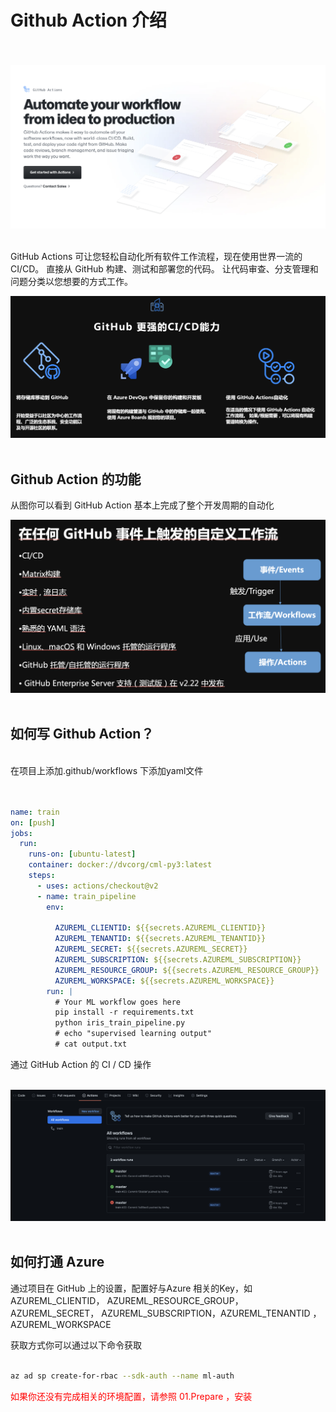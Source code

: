 # **Github Action 介绍**

<br/><br/>
<img src="./img/04/01.png"/><br/><br/>

GitHub Actions 可让您轻松自动化所有软件工作流程，现在使用世界一流的 CI/CD。 直接从 GitHub 构建、测试和部署您的代码。 让代码审查、分支管理和问题分类以您想要的方式工作。

<img src="./img/04/02.png"/>
<br/><br/>


## **Github Action 的功能**

从图你可以看到 GitHub Action 基本上完成了整个开发周期的自动化


<img src="./img/04/03.png"/>
<br/><br/>


## **如何写 Github Action？**

<br/>
在项目上添加.github/workflows 下添加yaml文件<br/><br/>


```yaml

name: train
on: [push]
jobs:
  run:
    runs-on: [ubuntu-latest]
    container: docker://dvcorg/cml-py3:latest
    steps:
      - uses: actions/checkout@v2
      - name: train_pipeline
        env:
          
          AZUREML_CLIENTID: ${{secrets.AZUREML_CLIENTID}}
          AZUREML_TENANTID: ${{secrets.AZUREML_TENANTID}}
          AZUREML_SECRET: ${{secrets.AZUREML_SECRET}}
          AZUREML_SUBSCRIPTION: ${{secrets.AZUREML_SUBSCRIPTION}}
          AZUREML_RESOURCE_GROUP: ${{secrets.AZUREML_RESOURCE_GROUP}}
          AZUREML_WORKSPACE: ${{secrets.AZUREML_WORKSPACE}}
        run: |
          # Your ML workflow goes here
          pip install -r requirements.txt
          python iris_train_pipeline.py
          # echo "supervised learning output"
          # cat output.txt

```


通过 GitHub Action 的 CI / CD 操作


<br/>
<img src="./img/04/04.png"/>
<br/><br/>


## **如何打通 Azure**

通过项目在 GitHub 上的设置，配置好与Azure 相关的Key，如AZUREML_CLIENTID， AZUREML_RESOURCE_GROUP， AZUREML_SECRET， AZUREML_SUBSCRIPTION，AZUREML_TENANTID
，AZUREML_WORKSPACE

获取方式你可以通过以下命令获取

```bash

az ad sp create-for-rbac --sdk-auth --name ml-auth 

```

<div style="color: Red">如果你还没有完成相关的环境配置，请参照 01.Prepare ，安装</div>